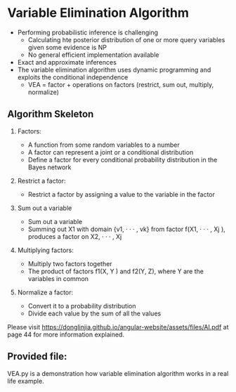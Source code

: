 # Variable Elimination Algorithm

- Performing probabilistic inference is challenging
  * Calculating hte posterior distribution of one or more query variables given some evidence is NP
  * No general efficient implementation available
- Exact and approximate inferences
- The variable elimination algorithm uses dynamic programming and exploits the conditional independence 
  * VEA = factor + operations on factors (restrict, sum out, multiply, normalize)

## Algorithm Skeleton 
1. Factors:
   - A function from some random variables to a number
   - A factor can represent a joint or a conditional distribution
   - Define a factor for every conditional probability distribution in the Bayes network
2. Restrict a factor:
   - Restrict a factor by assigning a value to the variable in the factor
3. Sum out a variable
   - Sum out a variable
   - Summing out X1 with domain {v1, · · · , vk} from factor f(X1, · · · , Xj ), produces a factor on X2, · · · , Xj

4. Multiplying factors:
   - Multiply two factors together
   - The product of factors f1(X, Y ) and f2(Y, Z), where Y are the variables in common

5. Normalize a factor:
   - Convert it to a probability distribution
   - Divide each value by the sum of all the values


Please visit https://donglinjia.github.io/angular-website/assets/files/AI.pdf at page 44 for more information explained.

## Provided file:

VEA.py is a demonstration how variable elimination algorithm works in a real life example.
